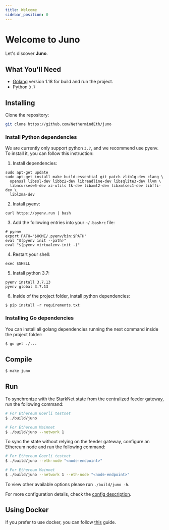 ```yaml
---
title: Welcome
sidebar_position: 0
---
```


# Welcome to Juno

Let's discover **Juno**.

## What You'll Need

- [Golang](https://go.dev/doc/install) version 1.18 for build and run the project.
- Python `3.7`

## Installing

Clone the repository:

```bash
git clone https://github.com/NethermindEth/juno
```

### Install Python dependencies

We are currently only support python `3.7`, and we recommend use pyenv. To install it, you can follow this instruction:

1. Install dependencies:

```shell
sudo apt-get update 
sudo apt-get install make build-essential git patch zlib1g-dev clang \
  openssl libssl-dev libbz2-dev libreadline-dev libsqlite3-dev llvm \
  libncursesw5-dev xz-utils tk-dev libxml2-dev libxmlsec1-dev libffi-dev \
  liblzma-dev
```

2. Install pyenv:

```shell
curl https://pyenv.run | bash
```

3. Add the following entries into your `~/.bashrc` file:

```shell
# pyenv
export PATH="$HOME/.pyenv/bin:$PATH"
eval "$(pyenv init --path)"
eval "$(pyenv virtualenv-init -)"
```

4. Restart your shell:

```shell
exec $SHELL
```

5. Install python 3.7:

```shell
pyenv install 3.7.13
pyenv global 3.7.13
```

6. Inside of the project folder, install python dependencies:

```shell
$ pip install -r requirements.txt
```

### Installing Go dependencies

You can install all golang dependencies running the next command inside the project folder:

```bash
$ go get ./...
```

## Compile

```bash
$ make juno
```

## Run

To synchronize with the StarkNet state from the centralized feeder gateway, run the following
command:

```bash
# For Ethereum Goerli testnet
$ ./build/juno

# For Ethereum Mainnet
$ ./build/juno --network 1
```

To sync the state without relying on the feeder gateway, configure an Ethereum node and run the following command:

```bash
# For Ethereum Goerli testnet
$ ./build/juno --eth-node "<node-endpoint>"

# For Ethereum Mainnet
$ ./build/juno --network 1 --eth-node "<node-endpoint>"
```

To view other available options please run `./build/juno -h`.

For more configuration details, check the [config description](/docs/running/config).

## Using Docker

If you prefer to use docker, you can follow [this](/docs/running/docker) guide.
